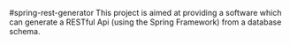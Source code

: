 #spring-rest-generator
This project is aimed at providing a software which can generate a RESTful Api (using the Spring Framework) from a database schema.
